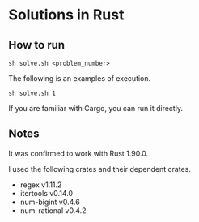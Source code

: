 # Solutions in Rust

## How to run

```console
sh solve.sh <problem_number>
```

The following is an examples of execution.

```console
sh solve.sh 1
```

If you are familiar with Cargo, you can run it directly.

## Notes

It was confirmed to work with Rust 1.90.0.

I used the following crates and their dependent crates.

- regex v1.11.2
- itertools v0.14.0
- num-bigint v0.4.6
- num-rational v0.4.2

